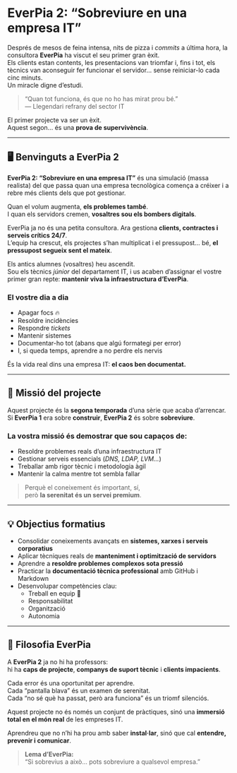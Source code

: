 # EverPia 2: “Sobreviure en una empresa IT”

Després de mesos de feina intensa, nits de pizza i *commits* a última hora, la consultora **EverPia** ha viscut el seu primer gran èxit.  
Els clients estan contents, les presentacions van triomfar i, fins i tot, els tècnics van aconseguir fer funcionar el servidor… sense reiniciar-lo cada cinc minuts.  
Un miracle digne d’estudi.

> “Quan tot funciona, és que no ho has mirat prou bé.”  
> — Llegendari refrany del sector IT

El primer projecte va ser un èxit.  
Aquest segon… és una **prova de supervivència**.

---

## 🖥️ Benvinguts a EverPia 2

**EverPia 2: “Sobreviure en una empresa IT”** és una simulació (massa realista) del que passa quan una empresa tecnològica comença a créixer i a rebre més clients dels que pot gestionar.

Quan el volum augmenta, **els problemes també**.  
I quan els servidors cremen, **vosaltres sou els bombers digitals**.

EverPia ja no és una petita consultora. Ara gestiona **clients, contractes i serveis crítics 24/7**.  
L’equip ha crescut, els projectes s’han multiplicat i el pressupost… bé, **el pressupost segueix sent el mateix**.

Els antics alumnes (vosaltres) heu ascendit.  
Sou els tècnics *júnior* del departament IT, i us acaben d’assignar el vostre primer gran repte: **mantenir viva la infraestructura d’EverPia**.

### El vostre dia a dia

- Apagar focs 🔥  
- Resoldre incidències  
- Respondre *tickets*  
- Mantenir sistemes  
- Documentar-ho tot (abans que algú formategi per error)  
- I, si queda temps, aprendre a no perdre els nervis  

És la vida real dins una empresa IT: **el caos ben documentat.**

---

## 🎯 Missió del projecte

Aquest projecte és la **segona temporada** d’una sèrie que acaba d’arrencar.  
Si **EverPia 1** era sobre **construir**, **EverPia 2** és sobre **sobreviure**.

### La vostra missió és demostrar que sou capaços de:

- Resoldre problemes reals d’una infraestructura IT  
- Gestionar serveis essencials (*DNS, LDAP, LVM…*)  
- Treballar amb rigor tècnic i metodologia àgil  
- Mantenir la calma mentre tot sembla fallar  

> Perquè el coneixement és important, sí,  
> però **la serenitat és un servei premium**.

---

## 💡 Objectius formatius

- Consolidar coneixements avançats en **sistemes, xarxes i serveis corporatius**  
- Aplicar tècniques reals de **manteniment i optimització de servidors**  
- Aprendre a **resoldre problemes complexos sota pressió**  
- Practicar la **documentació tècnica professional** amb GitHub i Markdown  
- Desenvolupar competències clau:
  - Treball en equip 🤝  
  - Responsabilitat  
  - Organització  
  - Autonomia  

---

## 🧩 Filosofia EverPia

A **EverPia 2** ja no hi ha professors:  
hi ha **caps de projecte**, **companys de suport tècnic** i **clients impacients**.

Cada error és una oportunitat per aprendre.  
Cada “pantalla blava” és un examen de serenitat.  
Cada “no sé què ha passat, però ara funciona” és un triomf silenciós.

Aquest projecte no és només un conjunt de pràctiques, sinó una **immersió total en el món real** de les empreses IT.

Aprendreu que no n’hi ha prou amb saber **instal·lar**, sinó que cal **entendre, prevenir i comunicar**.

> **Lema d’EverPia:**  
> “Si sobrevius a això... pots sobreviure a qualsevol empresa.”
